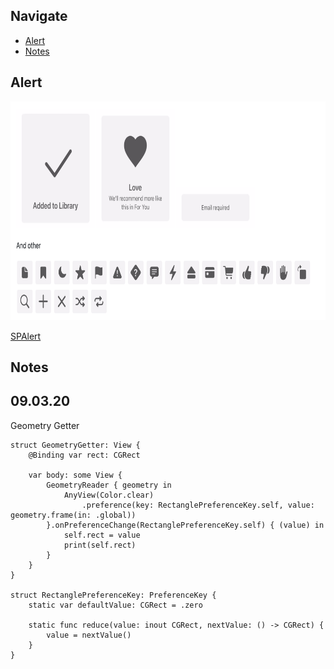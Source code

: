 ## Navigate

- [Alert](#alert)
- [Notes](#notes)

## Alert

<img src="https://github.com/mkalayci35/swiftUI/blob/master/assets/SPAlert.png" height="350">

[SPAlert](https://github.com/ivanvorobei/SPAlert)


## Notes
## 09.03.20
Geometry Getter
``` 
struct GeometryGetter: View {
    @Binding var rect: CGRect

    var body: some View {
        GeometryReader { geometry in
            AnyView(Color.clear)
                .preference(key: RectanglePreferenceKey.self, value: geometry.frame(in: .global))
        }.onPreferenceChange(RectanglePreferenceKey.self) { (value) in
            self.rect = value
            print(self.rect)
        }
    }
}

struct RectanglePreferenceKey: PreferenceKey {
    static var defaultValue: CGRect = .zero

    static func reduce(value: inout CGRect, nextValue: () -> CGRect) {
        value = nextValue()
    }
}

```
